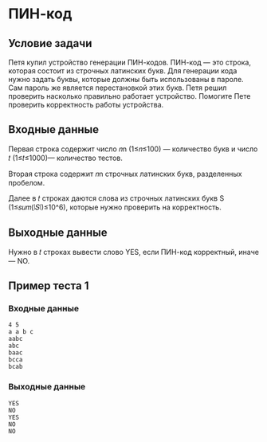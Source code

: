 # ПИН-код

## Условие задачи

Петя купил устройство генерации ПИН-кодов. ПИН-код — это строка, которая состоит из строчных латинских букв. Для генерации кода нужно задать буквы, которые должны быть использованы в пароле. Сам пароль же является перестановкой этих букв. Петя решил проверить насколько правильно работает устройство. Помогите Пете проверить корректность работы устройства.

## Входные данные

Первая строка содержит число 𝑛n (1≤𝑛≤100) — количество букв и число 𝑡 (1≤𝑡≤1000)— количество тестов. 

Вторая строка содержит 𝑛n строчных латинских букв, разделенных пробелом. 

Далее в 𝑡 строках даются слова из строчных латинских букв S (1≤𝑠𝑢𝑚(∣𝑆∣)≤10^6), которые нужно проверить на корректность.

## Выходные данные

Нужно в 𝑡 строках вывести слово YES, если ПИН-код корректный, иначе — NO.

## Пример теста 1

### Входные данные

```
4 5
a a b c
aabc
abc
baac
bcca
bcab

```

### Выходные данные

```
YES
NO
YES
NO
NO

```
